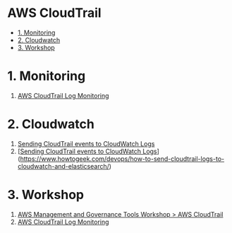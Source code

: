 <h1>AWS CloudTrail</h1>

<!-- TOC -->

- [1. Monitoring](#1-monitoring)
- [2. Cloudwatch](#2-cloudwatch)
- [3. Workshop](#3-workshop)

<!-- /TOC -->

# 1. Monitoring

1. [AWS CloudTrail Log Monitoring](https://catalog.us-east-1.prod.workshops.aws/workshops/2e48b9fc-f721-4417-b811-962b7f31b61c/en-US/cleanup)

# 2. Cloudwatch

1. [Sending CloudTrail events to CloudWatch Logs](https://docs.aws.amazon.com/awscloudtrail/latest/userguide/send-cloudtrail-events-to-cloudwatch-logs.html)
2. [[Sending CloudTrail events to CloudWatch Logs](https://docs.aws.amazon.com/awscloudtrail/latest/userguide/send-cloudtrail-events-to-cloudwatch-logs.html)](https://www.howtogeek.com/devops/how-to-send-cloudtrail-logs-to-cloudwatch-and-elasticsearch/)

# 3. Workshop

1. [AWS Management and Governance Tools Workshop > AWS CloudTrail](https://mng.workshop.aws/cloudtrail.html)
1. [AWS CloudTrail Log Monitoring](https://catalog.us-east-1.prod.workshops.aws/workshops/2e48b9fc-f721-4417-b811-962b7f31b61c/en-US)